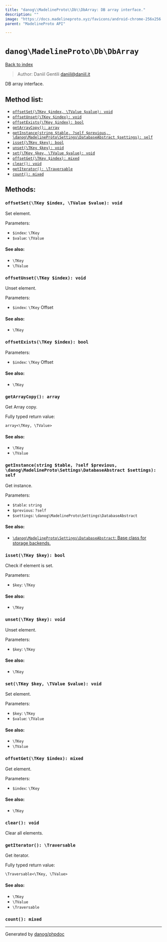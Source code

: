 ```yaml
---
title: "danog\\MadelineProto\\Db\\DbArray: DB array interface."
description: ""
image: "https://docs.madelineproto.xyz/favicons/android-chrome-256x256.png"
parent: "MadelineProto API"

---
```

# `danog\MadelineProto\Db\DbArray`
[Back to index](../../../index.html)

> Author: Daniil Gentili <daniil@daniil.it>  
  

DB array interface.  




## Method list:
* [`offsetSet(\TKey $index, \TValue $value): void`](#offsetset)
* [`offsetUnset(\TKey $index): void`](#offsetunset)
* [`offsetExists(\TKey $index): bool`](#offsetexists)
* [`getArrayCopy(): array`](#getarraycopy)
* [`getInstance(string $table, ?self $previous, \danog\MadelineProto\Settings\DatabaseAbstract $settings): self`](#getinstance)
* [`isset(\TKey $key): bool`](#isset)
* [`unset(\TKey $key): void`](#unset)
* [`set(\TKey $key, \TValue $value): void`](#set)
* [`offsetGet(\TKey $index): mixed`](#offsetget)
* [`clear(): void`](#clear)
* [`getIterator(): \Traversable`](#getiterator)
* [`count(): mixed`](#count)

## Methods:
### `offsetSet(\TKey $index, \TValue $value): void`

Set element.


Parameters:

* `$index`: `\TKey`   
* `$value`: `\TValue`   


#### See also: 
* `\TKey`
* `\TValue`




### `offsetUnset(\TKey $index): void`

Unset element.


Parameters:

* `$index`: `\TKey` Offset  


#### See also: 
* `\TKey`




### `offsetExists(\TKey $index): bool`




Parameters:

* `$index`: `\TKey` Offset  


#### See also: 
* `\TKey`




### `getArrayCopy(): array`

Get Array copy.


Fully typed return value:
```
array<\TKey, \TValue>
```
#### See also: 
* `\TKey`
* `\TValue`




### `getInstance(string $table, ?self $previous, \danog\MadelineProto\Settings\DatabaseAbstract $settings): self`

Get instance.


Parameters:

* `$table`: `string`   
* `$previous`: `?self`   
* `$settings`: `\danog\MadelineProto\Settings\DatabaseAbstract`   


#### See also: 
* [`\danog\MadelineProto\Settings\DatabaseAbstract`: Base class for storage backends.](../../../danog/MadelineProto/Settings/DatabaseAbstract.html)




### `isset(\TKey $key): bool`

Check if element is set.


Parameters:

* `$key`: `\TKey`   


#### See also: 
* `\TKey`




### `unset(\TKey $key): void`

Unset element.


Parameters:

* `$key`: `\TKey`   


#### See also: 
* `\TKey`




### `set(\TKey $key, \TValue $value): void`

Set element.


Parameters:

* `$key`: `\TKey`   
* `$value`: `\TValue`   


#### See also: 
* `\TKey`
* `\TValue`




### `offsetGet(\TKey $index): mixed`

Get element.


Parameters:

* `$index`: `\TKey`   


#### See also: 
* `\TKey`




### `clear(): void`

Clear all elements.



### `getIterator(): \Traversable`

Get iterator.


Fully typed return value:
```
\Traversable<\TKey, \TValue>
```
#### See also: 
* `\TKey`
* `\TValue`
* `\Traversable`




### `count(): mixed`





---
Generated by [danog/phpdoc](https://phpdoc.daniil.it)

